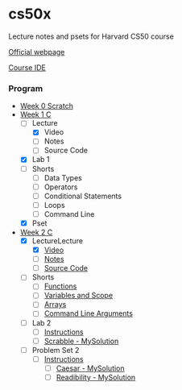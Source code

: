 # cs50x
Lecture notes and psets for Harvard CS50 course 

[Official webpage](https://cs50.harvard.edu/x/2021/)

[Course IDE](https://ide.cs50.io/8dcb87710dc74d169076d63d01ff1f0f)


### Program
- [Week 0 Scratch](https://cs50.harvard.edu/x/2021/weeks/0/)
- [Week 1 C](https://cs50.harvard.edu/x/2021/weeks/1/)
    - [ ] Lecture
        - [x] Video
        - [ ] Notes
        - [ ] Source Code
    - [x] Lab 1
    - [ ] Shorts
        - [ ] Data Types
        - [ ] Operators
        - [ ] Conditional Statements
        - [ ] Loops
        - [ ] Command Line
    - [x] Pset
- [Week 2 C](https://cs50.harvard.edu/x/2021/weeks/2/)
    - [x] LectureLecture
      - [x] [Video](https://www.youtube.com/watch?v=tI_tIZFyKBw&feature=youtu.be)
      - [ ] [Notes](https://cs50.harvard.edu/x/2021/notes/2/)
      - [ ] [Source Code](https://cdn.cs50.net/2020/fall/lectures/2/src2.pdf)
    
    - [ ] Shorts
      - [ ] [Functions](https://cs50.harvard.edu/x/2021/shorts/functions/)
      - [ ] [Variables and Scope](https://cs50.harvard.edu/x/2021/shorts/variables_and_scope/)
      - [ ] [Arrays](https://cs50.harvard.edu/x/2021/shorts/arrays/)
      - [ ] [Command Line Arguments](https://cs50.harvard.edu/x/2021/shorts/command_line_arguments/)
        
    - [ ] Lab 2
        - [ ] [Instructions](https://cs50.harvard.edu/x/2021/labs/2/)
        - [ ] [Scrabble - MySolution](https://github.com/najmabad/cs50x/blob/main/lab2/scrabble.c)
    - [ ] Problem Set 2
      - [ ] [Instructions](https://cs50.harvard.edu/x/2021/psets/2/)
        - [ ] [Caesar - MySolution](https://github.com/najmabad/cs50x/blob/main/pset2/caesar.c)
        - [ ] [Readibility - MySolution](https://github.com/najmabad/cs50x/blob/main/pset2/readability.c)